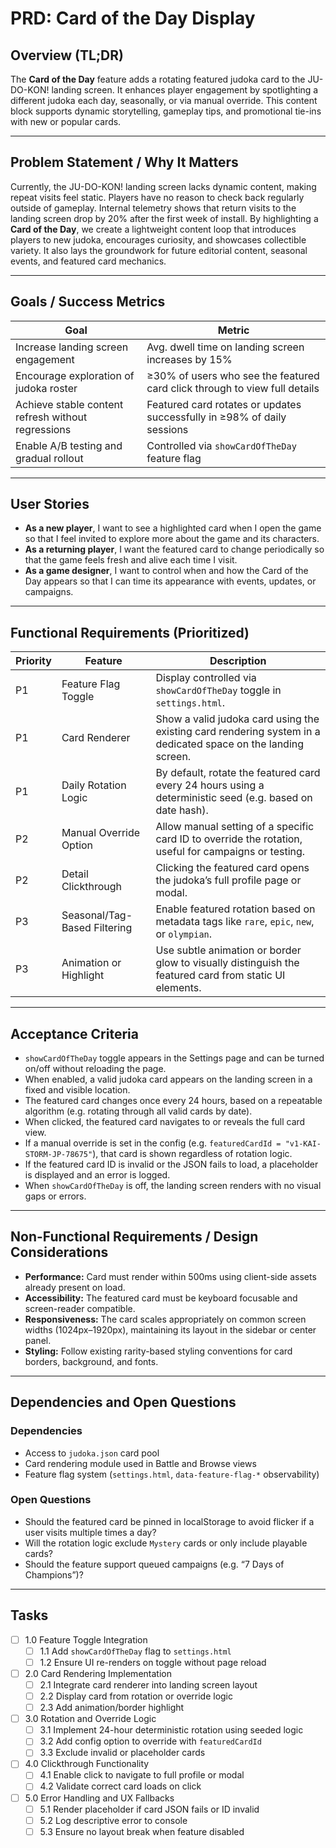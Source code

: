 # PRD: Card of the Day Display

## Overview (TL;DR)

The **Card of the Day** feature adds a rotating featured judoka card to the JU-DO-KON! landing screen. It enhances player engagement by spotlighting a different judoka each day, seasonally, or via manual override. This content block supports dynamic storytelling, gameplay tips, and promotional tie-ins with new or popular cards.

---

## Problem Statement / Why It Matters

Currently, the JU-DO-KON! landing screen lacks dynamic content, making repeat visits feel static. Players have no reason to check back regularly outside of gameplay. Internal telemetry shows that return visits to the landing screen drop by 20% after the first week of install. By highlighting a **Card of the Day**, we create a lightweight content loop that introduces players to new judoka, encourages curiosity, and showcases collectible variety. It also lays the groundwork for future editorial content, seasonal events, and featured card mechanics.

---

## Goals / Success Metrics

| Goal | Metric |
|------|--------|
| Increase landing screen engagement | Avg. dwell time on landing screen increases by 15% |
| Encourage exploration of judoka roster | ≥30% of users who see the featured card click through to view full details |
| Achieve stable content refresh without regressions | Featured card rotates or updates successfully in ≥98% of daily sessions |
| Enable A/B testing and gradual rollout | Controlled via `showCardOfTheDay` feature flag |

---

## User Stories

- **As a new player**, I want to see a highlighted card when I open the game so that I feel invited to explore more about the game and its characters.
- **As a returning player**, I want the featured card to change periodically so that the game feels fresh and alive each time I visit.
- **As a game designer**, I want to control when and how the Card of the Day appears so that I can time its appearance with events, updates, or campaigns.

---

## Functional Requirements (Prioritized)

| Priority | Feature | Description |
|----------|---------|-------------|
| P1 | Feature Flag Toggle | Display controlled via `showCardOfTheDay` toggle in `settings.html`. |
| P1 | Card Renderer | Show a valid judoka card using the existing card rendering system in a dedicated space on the landing screen. |
| P1 | Daily Rotation Logic | By default, rotate the featured card every 24 hours using a deterministic seed (e.g. based on date hash). |
| P2 | Manual Override Option | Allow manual setting of a specific card ID to override the rotation, useful for campaigns or testing. |
| P2 | Detail Clickthrough | Clicking the featured card opens the judoka’s full profile page or modal. |
| P3 | Seasonal/Tag-Based Filtering | Enable featured rotation based on metadata tags like `rare`, `epic`, `new`, or `olympian`. |
| P3 | Animation or Highlight | Use subtle animation or border glow to visually distinguish the featured card from static UI elements. |

---

## Acceptance Criteria

- `showCardOfTheDay` toggle appears in the Settings page and can be turned on/off without reloading the page.
- When enabled, a valid judoka card appears on the landing screen in a fixed and visible location.
- The featured card changes once every 24 hours, based on a repeatable algorithm (e.g. rotating through all valid cards by date).
- When clicked, the featured card navigates to or reveals the full card view.
- If a manual override is set in the config (e.g. `featuredCardId = "v1-KAI-STORM-JP-78675"`), that card is shown regardless of rotation logic.
- If the featured card ID is invalid or the JSON fails to load, a placeholder is displayed and an error is logged.
- When `showCardOfTheDay` is off, the landing screen renders with no visual gaps or errors.

---

## Non-Functional Requirements / Design Considerations

- **Performance:** Card must render within 500ms using client-side assets already present on load.
- **Accessibility:** The featured card must be keyboard focusable and screen-reader compatible.
- **Responsiveness:** The card scales appropriately on common screen widths (1024px–1920px), maintaining its layout in the sidebar or center panel.
- **Styling:** Follow existing rarity-based styling conventions for card borders, background, and fonts.

---

## Dependencies and Open Questions

### Dependencies

- Access to `judoka.json` card pool
- Card rendering module used in Battle and Browse views
- Feature flag system (`settings.html`, `data-feature-flag-*` observability)

### Open Questions

- Should the featured card be pinned in localStorage to avoid flicker if a user visits multiple times a day?
- Will the rotation logic exclude `Mystery` cards or only include playable cards?
- Should the feature support queued campaigns (e.g. “7 Days of Champions”)?

--- 

## Tasks

- [ ] 1.0 Feature Toggle Integration
  - [ ] 1.1 Add `showCardOfTheDay` flag to `settings.html`
  - [ ] 1.2 Ensure UI re-renders on toggle without page reload

- [ ] 2.0 Card Rendering Implementation
  - [ ] 2.1 Integrate card renderer into landing screen layout
  - [ ] 2.2 Display card from rotation or override logic
  - [ ] 2.3 Add animation/border highlight

- [ ] 3.0 Rotation and Override Logic
  - [ ] 3.1 Implement 24-hour deterministic rotation using seeded logic
  - [ ] 3.2 Add config option to override with `featuredCardId`
  - [ ] 3.3 Exclude invalid or placeholder cards

- [ ] 4.0 Clickthrough Functionality
  - [ ] 4.1 Enable click to navigate to full profile or modal
  - [ ] 4.2 Validate correct card loads on click

- [ ] 5.0 Error Handling and UX Fallbacks
  - [ ] 5.1 Render placeholder if card JSON fails or ID invalid
  - [ ] 5.2 Log descriptive error to console
  - [ ] 5.3 Ensure no layout break when feature disabled

